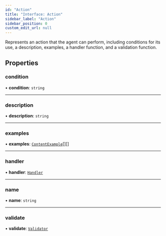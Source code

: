 ```yaml
---
id: "Action"
title: "Interface: Action"
sidebar_label: "Action"
sidebar_position: 0
custom_edit_url: null
---
```


Represents an action that the agent can perform, including conditions for its use, a description, examples, a handler function, and a validation function.

## Properties

### condition

• **condition**: `string`

___

### description

• **description**: `string`

___

### examples

• **examples**: [`ContentExample`](ContentExample.md)[][]

___

### handler

• **handler**: [`Handler`](../types/Handler.md)

___

### name

• **name**: `string`

___

### validate

• **validate**: [`Validator`](../types/Validator.md)
